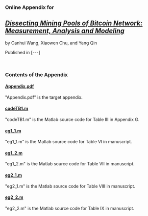 ### Online Appendix for

## [*Dissecting Mining Pools of Bitcoin Network: Measurement, Analysis and Modeling*](https://doi.org/10.10XXXXXXXX)

by Canhui Wang, Xiaowen Chu, and Yang Qin

Published in [*---*]

&nbsp; 

### Contents of the Appendix

#### [Appendix.pdf](https://github.com/Canhui/AppendixBTC/blob/main/Appendix.pdf)
"Appendix.pdf" is the target appendix.

#### [codeTB1.m](https://github.com/Canhui/AppendixBTC/blob/main/codeTB1.m)
"codeTB1.m" is the Matlab source code for Table III in Appendix G.

#### [eg1_1.m](https://github.com/Canhui/AppendixBTC/blob/main/eg1_1.m)
"eg1_1.m" is the Matlab source code for Table VI in manuscript.

#### [eg1_2.m](https://github.com/Canhui/AppendixBTC/blob/main/eg1_2.m)
"eg1_2.m" is the Matlab source code for Table VII in manuscript.

#### [eg2_1.m](https://github.com/Canhui/AppendixBTC/blob/main/eg2_1.m)
"eg2_1.m" is the Matlab source code for Table VIII in manuscript.

#### [eg2_2.m](https://github.com/Canhui/AppendixBTC/blob/main/eg2_2.m)
"eg2_2.m" is the Matlab source code for Table IX in manuscript.
